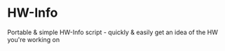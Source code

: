 # HW-Info
Portable &amp; simple HW-Info script - quickly &amp; easily get an idea of the HW you're working on
